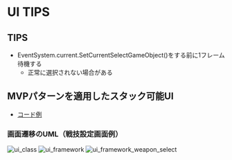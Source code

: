 # UI TIPS

## TIPS

- EventSystem.current.SetCurrentSelectGameObject()をする前に1フレーム待機する
  - 正常に選択されない場合がある

## MVPパターンを適用したスタック可能UI

- [コード例](https://github.com/Iroha71/unity-docs/tree/develop/assets/origin-scripts/UI)

### 画面遷移のUML（戦技設定画面例）

![ui_class](/uml/ui_class.png)
![ui_framework](/uml/ui_framework_stack.png)
![ui_framework_weapon_select](/uml/ui_framework_weapon_select.png)

